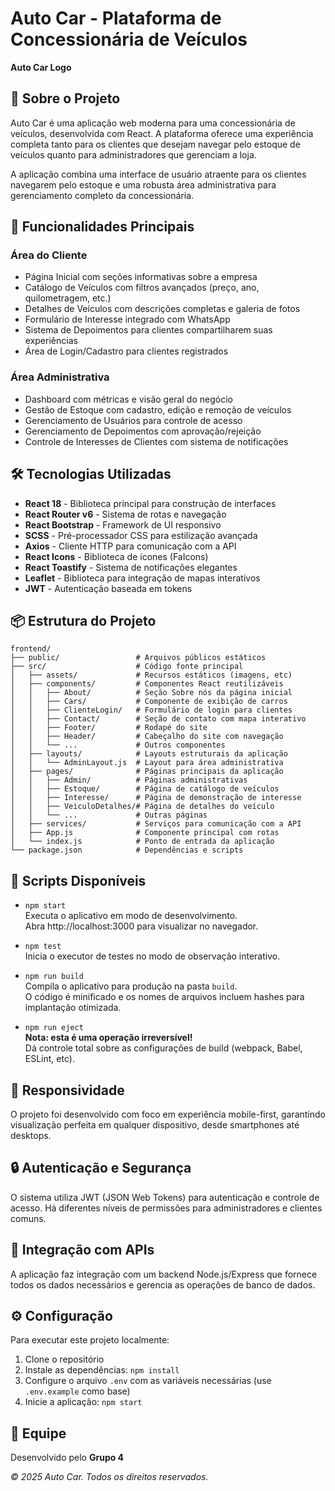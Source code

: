

# Auto Car - Plataforma de Concessionária de Veículos

**Auto Car Logo**

## 📌 Sobre o Projeto
Auto Car é uma aplicação web moderna para uma concessionária de veículos, desenvolvida com React. A plataforma oferece uma experiência completa tanto para os clientes que desejam navegar pelo estoque de veículos quanto para administradores que gerenciam a loja.

A aplicação combina uma interface de usuário atraente para os clientes navegarem pelo estoque e uma robusta área administrativa para gerenciamento completo da concessionária.

## 🚗 Funcionalidades Principais

### Área do Cliente
- Página Inicial com seções informativas sobre a empresa
- Catálogo de Veículos com filtros avançados (preço, ano, quilometragem, etc.)
- Detalhes de Veículos com descrições completas e galeria de fotos
- Formulário de Interesse integrado com WhatsApp
- Sistema de Depoimentos para clientes compartilharem suas experiências
- Área de Login/Cadastro para clientes registrados

### Área Administrativa
- Dashboard com métricas e visão geral do negócio
- Gestão de Estoque com cadastro, edição e remoção de veículos
- Gerenciamento de Usuários para controle de acesso
- Gerenciamento de Depoimentos com aprovação/rejeição
- Controle de Interesses de Clientes com sistema de notificações

## 🛠️ Tecnologias Utilizadas
- **React 18** - Biblioteca principal para construção de interfaces
- **React Router v6** - Sistema de rotas e navegação
- **React Bootstrap** - Framework de UI responsivo
- **SCSS** - Pré-processador CSS para estilização avançada
- **Axios** - Cliente HTTP para comunicação com a API
- **React Icons** - Biblioteca de ícones (FaIcons)
- **React Toastify** - Sistema de notificações elegantes
- **Leaflet** - Biblioteca para integração de mapas interativos
- **JWT** - Autenticação baseada em tokens

## 📦 Estrutura do Projeto
```
frontend/
├── public/                 # Arquivos públicos estáticos
├── src/                    # Código fonte principal
│   ├── assets/             # Recursos estáticos (imagens, etc)
│   ├── components/         # Componentes React reutilizáveis
│   │   ├── About/          # Seção Sobre nós da página inicial
│   │   ├── Cars/           # Componente de exibição de carros
│   │   ├── ClienteLogin/   # Formulário de login para clientes
│   │   ├── Contact/        # Seção de contato com mapa interativo
│   │   ├── Footer/         # Rodapé do site
│   │   ├── Header/         # Cabeçalho do site com navegação
│   │   └── ...             # Outros componentes
│   ├── layouts/            # Layouts estruturais da aplicação
│   │   └── AdminLayout.js  # Layout para área administrativa
│   ├── pages/              # Páginas principais da aplicação
│   │   ├── Admin/          # Páginas administrativas
│   │   ├── Estoque/        # Página de catálogo de veículos
│   │   ├── Interesse/      # Página de demonstração de interesse
│   │   ├── VeiculoDetalhes/# Página de detalhes do veículo
│   │   └── ...             # Outras páginas
│   ├── services/           # Serviços para comunicação com a API
│   ├── App.js              # Componente principal com rotas
│   └── index.js            # Ponto de entrada da aplicação
└── package.json            # Dependências e scripts

```


## 🚀 Scripts Disponíveis
- `npm start`  
  Executa o aplicativo em modo de desenvolvimento.  
  Abra http://localhost:3000 para visualizar no navegador.

- `npm test`  
  Inicia o executor de testes no modo de observação interativo.

- `npm run build`  
  Compila o aplicativo para produção na pasta `build`.  
  O código é minificado e os nomes de arquivos incluem hashes para implantação otimizada.

- `npm run eject`  
  **Nota: esta é uma operação irreversível!**  
  Dá controle total sobre as configurações de build (webpack, Babel, ESLint, etc).

## 📱 Responsividade
O projeto foi desenvolvido com foco em experiência mobile-first, garantindo visualização perfeita em qualquer dispositivo, desde smartphones até desktops.

## 🔒 Autenticação e Segurança
O sistema utiliza JWT (JSON Web Tokens) para autenticação e controle de acesso. Há diferentes níveis de permissões para administradores e clientes comuns.

## 🔌 Integração com APIs
A aplicação faz integração com um backend Node.js/Express que fornece todos os dados necessários e gerencia as operações de banco de dados.

## ⚙️ Configuração
Para executar este projeto localmente:
1. Clone o repositório
2. Instale as dependências: `npm install`
3. Configure o arquivo `.env` com as variáveis necessárias (use `.env.example` como base)
4. Inicie a aplicação: `npm start`

## 👥 Equipe
Desenvolvido pelo **Grupo 4**

*© 2025 Auto Car. Todos os direitos reservados.*
